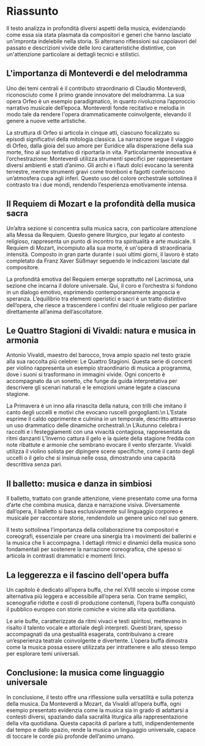 # Riassunto

Il testo analizza in profondità diversi aspetti della musica, evidenziando come essa sia stata plasmata da compositori e generi che hanno lasciato un'impronta indelebile nella storia. Si alternano riflessioni sui capolavori del passato e descrizioni vivide delle loro caratteristiche distintive, con un'attenzione particolare ai dettagli tecnici e stilistici.

## L'importanza di Monteverdi e del melodramma

Uno dei temi centrali è il contributo straordinario di Claudio Monteverdi, riconosciuto come il primo grande innovatore del melodramma. La sua opera Orfeo è un esempio paradigmatico, in quanto rivoluziona l’approccio narrativo musicale dell’epoca. Monteverdi fonde recitativo e melodia in modo tale da rendere l'opera drammaticamente coinvolgente, elevando il genere a nuove vette artistiche.

La struttura di Orfeo si articola in cinque atti, ciascuno focalizzato su episodi significativi della mitologia classica. La narrazione segue il viaggio di Orfeo, dalla gioia del suo amore per Euridice alla disperazione della sua morte, fino al suo tentativo di riportarla in vita. Particolarmente innovativa è l’orchestrazione: Monteverdi utilizza strumenti specifici per rappresentare diversi ambienti e stati d’animo. Gli archi e i flauti dolci evocano la serenità terrestre, mentre strumenti gravi come tromboni e fagotti conferiscono un’atmosfera cupa agli inferi. Questo uso del colore orchestrale sottolinea il contrasto tra i due mondi, rendendo l’esperienza emotivamente intensa.

## Il Requiem di Mozart e la profondità della musica sacra

Un’altra sezione si concentra sulla musica sacra, con particolare attenzione alla Messa da Requiem. Questo genere liturgico, pur legato al contesto religioso, rappresenta un punto di incontro tra spiritualità e arte musicale. Il Requiem di Mozart, incompiuto alla sua morte, è un'opera di straordinaria intensità. Composto in gran parte durante i suoi ultimi giorni, il lavoro è stato completato da Franz Xaver Süßmayr seguendo le indicazioni lasciate dal compositore.

La profondità emotiva del Requiem emerge soprattutto nel Lacrimosa, una sezione che incarna il dolore universale. Qui, il coro e l’orchestra si fondono in un dialogo emotivo, esprimendo contemporaneamente angoscia e speranza. L’equilibrio tra elementi operistici e sacri è un tratto distintivo dell’opera, che riesce a trascendere i confini del rituale religioso per parlare direttamente all’anima dell’ascoltatore.

## Le Quattro Stagioni di Vivaldi: natura e musica in armonia

Antonio Vivaldi, maestro del barocco, trova ampio spazio nel testo grazie alla sua raccolta più celebre: Le Quattro Stagioni. Questa serie di concerti per violino rappresenta un esempio straordinario di musica a programma, dove i suoni si trasformano in immagini vivide. Ogni concerto è accompagnato da un sonetto, che funge da guida interpretativa per descrivere gli scenari naturali e le emozioni umane legate a ciascuna stagione.

La Primavera è un inno alla rinascita della natura, con trilli che imitano il canto degli uccelli e motivi che evocano ruscelli gorgoglianti.\n
L’Estate esprime il caldo opprimente e culmina in un temporale, descritto attraverso un uso drammatico delle dinamiche orchestrali.\n
L’Autunno celebra i raccolti e i festeggiamenti con una vivacità contagiosa, rappresentata da ritmi danzanti L’Inverno cattura il gelo e la quiete della stagione fredda con note ribattute e armonie che sembrano evocare il vento sferzante.
Vivaldi utilizza il violino solista per dipingere scene specifiche, come il canto degli uccelli o il gelo che si insinua nelle ossa, dimostrando una capacità descrittiva senza pari.

## Il balletto: musica e danza in simbiosi

Il balletto, trattato con grande attenzione, viene presentato come una forma d’arte che combina musica, danza e narrazione visiva. Diversamente dall’opera, il balletto si basa esclusivamente sul linguaggio corporeo e musicale per raccontare storie, rendendolo un genere unico nel suo genere.

Il testo sottolinea l’importanza della collaborazione tra compositori e coreografi, essenziale per creare una sinergia tra i movimenti dei ballerini e la musica che li accompagna. I dettagli ritmici e dinamici della musica sono fondamentali per sostenere la narrazione coreografica, che spesso si articola in contrasti drammatici e momenti lirici.

## La leggerezza e il fascino dell'opera buffa

Un capitolo è dedicato all’opera buffa, che nel XVIII secolo si impose come alternativa più leggera e accessibile all’opera seria. Con trame semplici, scenografie ridotte e costi di produzione contenuti, l’opera buffa conquistò il pubblico europeo con storie comiche e vicine alla vita quotidiana.

Le arie buffe, caratterizzate da ritmi vivaci e testi spiritosi, mettevano in risalto il talento vocale e attoriale degli interpreti. Questi brani, spesso accompagnati da una gestualità esagerata, contribuivano a creare un’esperienza teatrale coinvolgente e divertente. L’opera buffa dimostra come la musica possa essere utilizzata per intrattenere e allo stesso tempo per esplorare temi universali.

## Conclusione: la musica come linguaggio universale

In conclusione, il testo offre una riflessione sulla versatilità e sulla potenza della musica. Da Monteverdi a Mozart, da Vivaldi all’opera buffa, ogni esempio presentato evidenzia come la musica sia in grado di adattarsi a contesti diversi, spaziando dalla sacralità liturgica alla rappresentazione della vita quotidiana. Questa capacità di parlare a tutti, indipendentemente dal tempo e dallo spazio, rende la musica un linguaggio universale, capace di toccare le corde più profonde dell’animo umano.